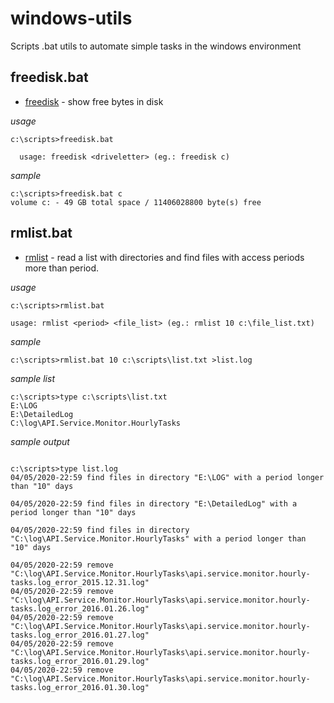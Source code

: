 # windows-utils
Scripts .bat utils to automate simple tasks in the windows environment


## freedisk.bat

* [freedisk](scrips/freedisk.bat) - show free bytes in disk


*usage*

```shell
c:\scripts>freedisk.bat

  usage: freedisk <driveletter> (eg.: freedisk c)
```

*sample*

```shell
c:\scripts>freedisk.bat c
volume c: - 49 GB total space / 11406028800 byte(s) free
```

## rmlist.bat

* [rmlist](scripts/rmlist.bat) - read a list with directories and find files with access periods more than period.

*usage*

```shell
c:\scripts>rmlist.bat

usage: rmlist <period> <file_list> (eg.: rmlist 10 c:\file_list.txt)
```

*sample*

```shell
c:\scripts>rmlist.bat 10 c:\scripts\list.txt >list.log
```

*sample list*

```shell
c:\scripts>type c:\scripts\list.txt
E:\LOG
E:\DetailedLog
C:\log\API.Service.Monitor.HourlyTasks
```

*sample output*

```shell

c:\scripts>type list.log
04/05/2020-22:59 find files in directory "E:\LOG" with a period longer than "10" days

04/05/2020-22:59 find files in directory "E:\DetailedLog" with a period longer than "10" days

04/05/2020-22:59 find files in directory "C:\log\API.Service.Monitor.HourlyTasks" with a period longer than "10" days

04/05/2020-22:59 remove "C:\log\API.Service.Monitor.HourlyTasks\api.service.monitor.hourly-tasks.log_error_2015.12.31.log"
04/05/2020-22:59 remove "C:\log\API.Service.Monitor.HourlyTasks\api.service.monitor.hourly-tasks.log_error_2016.01.26.log"
04/05/2020-22:59 remove "C:\log\API.Service.Monitor.HourlyTasks\api.service.monitor.hourly-tasks.log_error_2016.01.27.log"
04/05/2020-22:59 remove "C:\log\API.Service.Monitor.HourlyTasks\api.service.monitor.hourly-tasks.log_error_2016.01.29.log"
04/05/2020-22:59 remove "C:\log\API.Service.Monitor.HourlyTasks\api.service.monitor.hourly-tasks.log_error_2016.01.30.log"
```